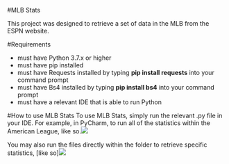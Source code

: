 #MLB Stats

This project was designed to retrieve a set of data in the MLB from the ESPN website.

#Requirements
- must have Python 3.7.x or higher
- must have pip installed
- must have Requests installed by typing **pip install requests** into your command prompt
- must have Bs4 installed by typing **pip install bs4** into your command prompt
- must have a relevant IDE that is able to run Python

#How to use MLB Stats
To use MLB Stats, simply run the relevant .py file in your IDE. For example, in PyCharm, to run all of the 
statistics within the American League, like so.![](https://cdn.discordapp.com/attachments/526891145733603339/677998191106326540/unknown.png)

You may also run the files directly within the folder to retrieve specific statistics,
 [like so]![](https://cdn.discordapp.com/attachments/526891145733603339/677998766850310167/unknown.png)